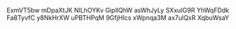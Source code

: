 ExmVT5bw
mDpaXtJK
NlLhOYKv
GipllQhW
asWhJyLy
SXxuIG9R
YhWqFDdk
Fa8TyvfC
y8NkHrXW
uPBTHPqM
9GfjHIcs
xWpnqa3M
ax7ulQxR
XqbuWsaY
